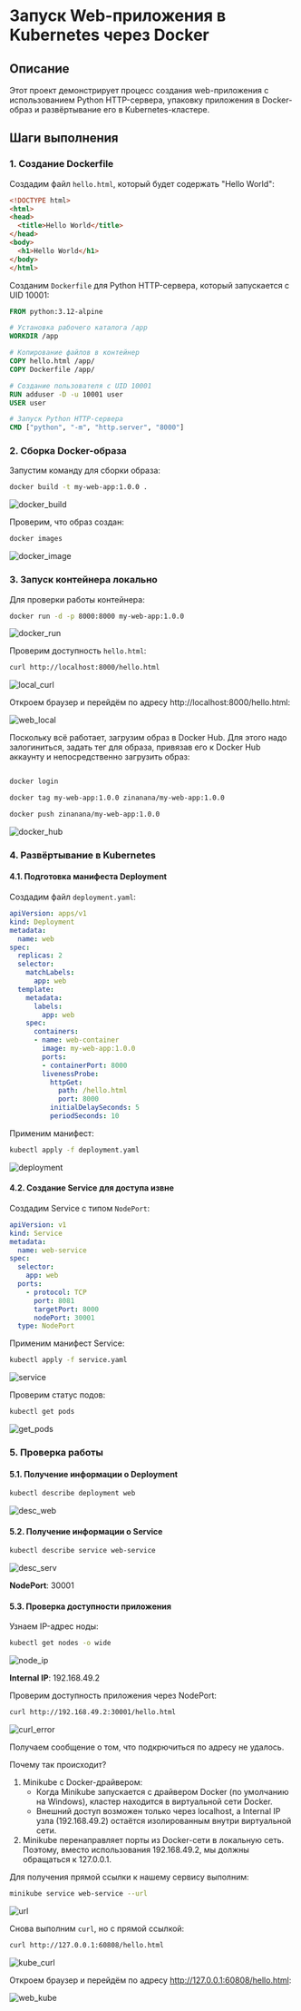 # Запуск Web-приложения в Kubernetes через Docker

## Описание
Этот проект демонстрирует процесс создания web-приложения с использованием Python HTTP-сервера, упаковку приложения в Docker-образ и развёртывание его в Kubernetes-кластере.

## Шаги выполнения

### 1. Создание Dockerfile

Создадим файл `hello.html`, который будет содержать "Hello World":
```html
<!DOCTYPE html>
<html>
<head>
  <title>Hello World</title>
</head>
<body>
  <h1>Hello World</h1>
</body>
</html>
```

Созданим `Dockerfile` для Python HTTP-сервера, который запускается с UID 10001:

```dockerfile
FROM python:3.12-alpine

# Установка рабочего каталога /app
WORKDIR /app

# Копирование файлов в контейнер
COPY hello.html /app/
COPY Dockerfile /app/

# Создание пользователя с UID 10001
RUN adduser -D -u 10001 user
USER user

# Запуск Python HTTP-сервера
CMD ["python", "-m", "http.server", "8000"]
```


### 2. Сборка Docker-образа

Запустим команду для сборки образа:

```bash
docker build -t my-web-app:1.0.0 .
```
![docker_build](src/docker_build.png)


Проверим, что образ создан:

```bash
docker images
```

![docker_image](src/docker_image.png)


### 3. Запуск контейнера локально

Для проверки работы контейнера:

```bash
docker run -d -p 8000:8000 my-web-app:1.0.0
```

![docker_run](src/docker_run.png)

Проверим доступность `hello.html`:

```bash
curl http://localhost:8000/hello.html
```

![local_curl](src/local_curl.png)

Откроем браузер и перейдём по адресу http://localhost:8000/hello.html:

![web_local](src/web_local.png)

Поскольку всё работает, загрузим образ в Docker Hub. Для этого надо залогиниться, задать тег для образа, привязав его к Docker Hub аккаунту и непосредственно загрузить образ:
```bash

docker login

docker tag my-web-app:1.0.0 zinanana/my-web-app:1.0.0

docker push zinanana/my-web-app:1.0.0
```

![docker_hub](src/docker_hub.png)


### 4. Развёртывание в Kubernetes

#### 4.1. Подготовка манифеста Deployment

Создадим файл `deployment.yaml`:

```yaml
apiVersion: apps/v1
kind: Deployment
metadata:
  name: web
spec:
  replicas: 2
  selector:
    matchLabels:
      app: web
  template:
    metadata:
      labels:
        app: web
    spec:
      containers:
      - name: web-container
        image: my-web-app:1.0.0
        ports:
        - containerPort: 8000
        livenessProbe:
          httpGet:
            path: /hello.html
            port: 8000
          initialDelaySeconds: 5
          periodSeconds: 10
```

Применим манифест:

```bash
kubectl apply -f deployment.yaml
```

![deployment](src/deployment.png)

#### 4.2. Создание Service для доступа извне
Создадим Service с типом `NodePort`:

```yaml
apiVersion: v1
kind: Service
metadata:
  name: web-service
spec:
  selector:
    app: web
  ports:
    - protocol: TCP
      port: 8081
      targetPort: 8000
      nodePort: 30001
  type: NodePort
```

Применим манифест Service:

```bash
kubectl apply -f service.yaml
```

![service](src/service.png)

Проверим статус подов:
```bash
kubectl get pods
```

![get_pods](src/get_pods.png)

### 5. Проверка работы

#### 5.1. Получение информации о Deployment

```bash
kubectl describe deployment web
```

![desc_web](src/desc_web.png)

#### 5.2. Получение информации о Service

```bash
kubectl describe service web-service
```

![desc_serv](src/desc_serv.png)

**NodePort**: 30001

#### 5.3. Проверка доступности приложения
Узнаем IP-адрес ноды:

```bash
kubectl get nodes -o wide
```

![node_ip](src/node_ip.png)

**Internal IP**: 192.168.49.2

Проверим доступность приложения через NodePort:

```bash
curl http://192.168.49.2:30001/hello.html
```

![curl_error](src/curl_error.png)

Получаем сообщение о том, что подкрючиться по адресу не удалось.

Почему так происходит?
1. Minikube с Docker-драйвером:
    - Когда Minikube запускается с драйвером Docker (по умолчанию на Windows), кластер находится в виртуальной сети Docker.
    - Внешний доступ возможен только через localhost, а Internal IP узла (192.168.49.2) остаётся изолированным внутри виртуальной сети.
2. Minikube перенаправляет порты из Docker-сети в локальную сеть. Поэтому, вместо использования 192.168.49.2, мы должны обращаться к 127.0.0.1.

Для получения прямой ссылки к нашему сервису выполним:

```bash
minikube service web-service --url
```
![url](src/url.png)

Снова выполним `curl`, но с прямой ссылкой:

```bash
curl http://127.0.0.1:60808/hello.html
```

![kube_curl](src/kube_curl.png)


Откроем браузер и перейдём по адресу http://127.0.0.1:60808/hello.html:

![web_kube](src/web_kube.png)

